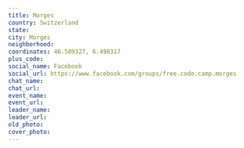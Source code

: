 ```yaml
---
title: Morges
country: Switzerland
state: 
city: Morges
neighborhood: 
coordinates: 46.509327, 6.498317
plus_code:
social_name: Facebook
social_url: https://www.facebook.com/groups/free.code.camp.morges
chat_name:
chat_url:
event_name:
event_url:
leader_name:
leader_url:
old_photo: 
cover_photo:
---
```

